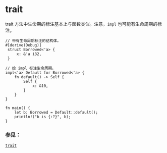 # trait

trait 方法中生命期的标注基本上与函数类似。注意，`impl` 也可能有生命周期的标注。

```rust,editable
// 带有生命周期标注的结构体。
#[derive(Debug)]
 struct Borrowed<'a> {
     x: &'a i32,
 }

// 给 impl 标注生命周期。
impl<'a> Default for Borrowed<'a> {
    fn default() -> Self {
        Self {
            x: &10,
        }
    }
}

fn main() {
    let b: Borrowed = Default::default();
    println!("b is {:?}", b);
}
```

### 参见：

[`trait`][trait]

[trait]: ../../trait.md
